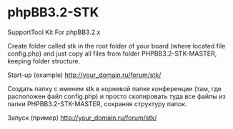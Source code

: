 # phpBB3.2-STK
SupportTool Kit For phpBB3.2.x

Create folder called stk in the root folder of your board (where located file config.php) and just copy all files from folder PHPBB3.2-STK-MASTER, keeping folder structure.

Start-up (example) http://your_domain.ru/forum/stk/

Создать папку с именем stk в корневой папке конференции (там, где расположен файл config.php) и просто скопировать туда все файлы из папки PHPBB3.2-STK-MASTER, сохраняя структуру папок.


Запуск (пример) http://your_domain.ru/forum/stk/
